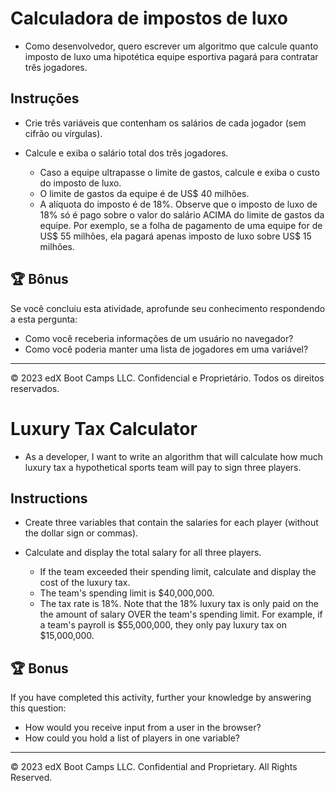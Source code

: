 # Calculadora de impostos de luxo

* Como desenvolvedor, quero escrever um algoritmo que calcule quanto imposto de luxo uma hipotética equipe esportiva pagará para contratar três jogadores.

## Instruções

* Crie três variáveis que contenham os salários de cada jogador (sem cifrão ou vírgulas).
  
* Calcule e exiba o salário total dos três jogadores.
   * Caso a equipe ultrapasse o limite de gastos, calcule e exiba o custo do imposto de luxo.
   * O limite de gastos da equipe é de US$ 40 milhões.
   * A alíquota do imposto é de 18%. Observe que o imposto de luxo de 18% só é pago sobre o valor do salário ACIMA do limite de gastos da equipe. Por exemplo, se a folha de pagamento de uma equipe for de US$ 55 milhões, ela pagará apenas imposto de luxo sobre US$ 15 milhões.

## 🏆 Bônus

Se você concluiu esta atividade, aprofunde seu conhecimento respondendo a esta pergunta:

* Como você receberia informações de um usuário no navegador?
* Como você poderia manter uma lista de jogadores em uma variável?

---

© 2023 edX Boot Camps LLC. Confidencial e Proprietário. Todos os direitos reservados.
# Luxury Tax Calculator

* As a developer, I want to write an algorithm that will calculate how much luxury tax a hypothetical sports team will pay to sign three players.

## Instructions

* Create three variables that contain the salaries for each player (without the dollar sign or commas).
  
* Calculate and display the total salary for all three players.
  * If the team exceeded their spending limit, calculate and display the cost of the luxury tax.
  * The team's spending limit is $40,000,000.
  * The tax rate is 18%. Note that the 18% luxury tax is only paid on the the amount of salary OVER the team's spending limit. For example, if a team's payroll is $55,000,000, they only pay luxury tax on $15,000,000.

## 🏆 Bonus

If you have completed this activity,  further your knowledge by answering this question:

* How would you receive input from a user in the browser?
* How could you hold a list of players in one variable?

---

© 2023 edX Boot Camps LLC. Confidential and Proprietary. All Rights Reserved.